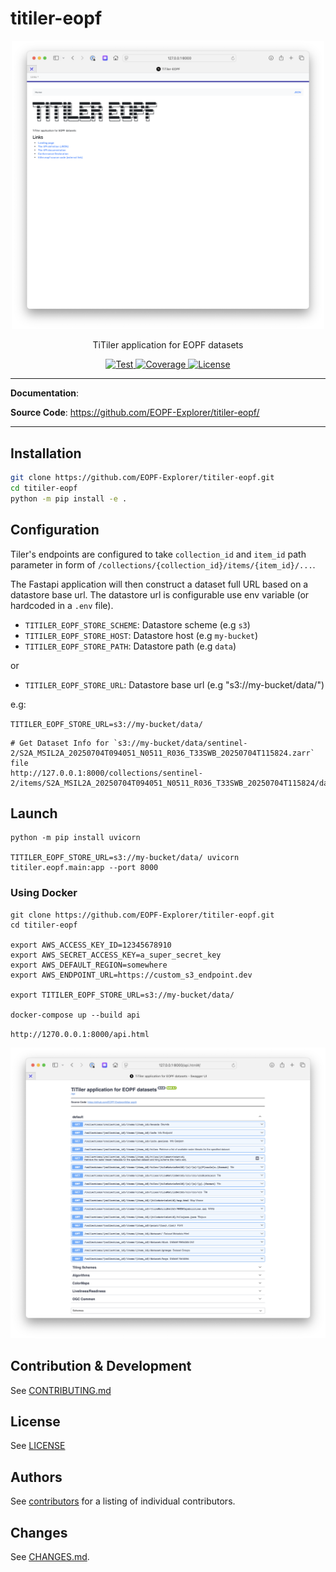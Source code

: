 # titiler-eopf

<p align="center">
  <img width="500" src="docs/img/landing.png">
  <p align="center">TiTiler application for EOPF datasets</p>
</p>

<p align="center">
  <a href="https://github.com/EOPF-Explorer/titiler-eopf/actions?query=workflow%3ACI" target="_blank">
      <img src="https://github.com/EOPF-Explorer/titiler-eopf/workflows/CI/badge.svg" alt="Test">
  </a>
  <a href="https://codecov.io/gh/EOPF-Explorer/titiler-eopf" target="_blank">
      <img src="https://codecov.io/gh/EOPF-Explorer/titiler-eopf/branch/main/graph/badge.svg" alt="Coverage">
  </a>
  <a href="https://github.com/EOPF-Explorer/titiler-eopf/blob/main/LICENSE" target="_blank">
      <img src="https://img.shields.io/github/license/EOPF-Explorer/titiler-eopf.svg" alt="License">
  </a>
</p>

---

**Documentation**:

**Source Code**: <a href="https://github.com/EOPF-Explorer/titiler-eopf/" target="_blank">https://github.com/EOPF-Explorer/titiler-eopf/</a>

---

## Installation

```bash
git clone https://github.com/EOPF-Explorer/titiler-eopf.git
cd titiler-eopf
python -m pip install -e .
```

## Configuration

Tiler's endpoints are configured to take `collection_id` and `item_id` path parameter in form of `/collections/{collection_id}/items/{item_id}/...`.

The Fastapi application will then construct a dataset full URL based on a datastore base url. The datastore url is configurable use env variable (or hardcoded in a `.env` file).

- `TITILER_EOPF_STORE_SCHEME`: Datastore scheme (e.g `s3`)
- `TITILER_EOPF_STORE_HOST`: Datastore host (e.g `my-bucket`)
- `TITILER_EOPF_STORE_PATH`: Datastore path (e.g `data`)

or

- `TITILER_EOPF_STORE_URL`: Datastore base url (e.g "s3://my-bucket/data/")

e.g:

`TITILER_EOPF_STORE_URL=s3://my-bucket/data/`

```
# Get Dataset Info for `s3://my-bucket/data/sentinel-2/S2A_MSIL2A_20250704T094051_N0511_R036_T33SWB_20250704T115824.zarr` file
http://127.0.0.1:8000/collections/sentinel-2/items/S2A_MSIL2A_20250704T094051_N0511_R036_T33SWB_20250704T115824/dataset
```

## Launch

```
python -m pip install uvicorn

TITILER_EOPF_STORE_URL=s3://my-bucket/data/ uvicorn titiler.eopf.main:app --port 8000
```

### Using Docker

```
git clone https://github.com/EOPF-Explorer/titiler-eopf.git
cd titiler-eopf

export AWS_ACCESS_KEY_ID=12345678910
export AWS_SECRET_ACCESS_KEY=a_super_secret_key
export AWS_DEFAULT_REGION=somewhere
export AWS_ENDPOINT_URL=https://custom_s3_endpoint.dev

export TITILER_EOPF_STORE_URL=s3://my-bucket/data/

docker-compose up --build api
```

`http://1270.0.0.1:8000/api.html`

<img width="800" src="docs/img/openapi.png" />

## Contribution & Development

See [CONTRIBUTING.md](https://github.com/EOPF-Explorer/titiler-eopf/blob/main/CONTRIBUTING.md)

## License

See [LICENSE](https://github.com/EOPF-Explorer/titiler-eopf/blob/main/LICENSE)

## Authors

See [contributors](https://github.com/EOPF-Explorer/titiler-eopf/graphs/contributors) for a listing of individual contributors.

## Changes

See [CHANGES.md](https://github.com/EOPF-Explorer/titiler-eopf//blob/main/CHANGES.md).


